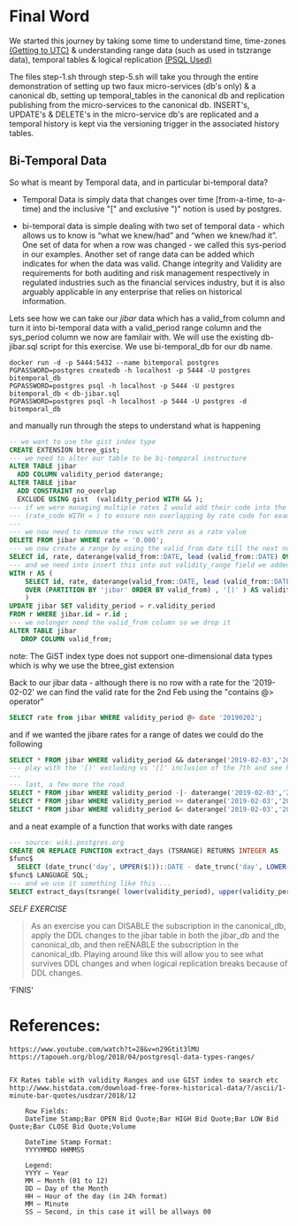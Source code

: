# Final Word

We started this journey by taking some time to understand time, time-zones [(Getting to UTC)](getting_to_UTC.md) & understanding range data (such as used in tstzrange data), temporal tables & logical replication [(PSQL Used)](psql_used.md)

The files step-1.sh through step-5.sh will take you through the entire demonstration of setting up two faux micro-services (db's only) & a canonical db, setting up temporal_tables in the canonical db and replication publishing from the micro-services to the canonical db.  INSERT's, UPDATE's & DELETE's in the micro-service db's are replicated and a temporal history is kept via the versioning trigger in the associated history tables.


## Bi-Temporal Data
So what is meant by Temporal data, and in particular bi-temporal data?

* Temporal Data is simply data that changes over time [from-a-time, to-a-time) and the inclusive "[" and exclusive ")" notion is used by postgres.

* bi-temporal data is simple dealing with two set of temporal data - which allows us to know is “what we knew/had” and “when we knew/had it”.  One set of data for when a row was changed - we called this sys-period in our examples.  Another set of range data can be added which indicates for when the data was valid.  Change integrity and Validity are requirements for both auditing and risk management respectively in regulated industries such as the financial services industry, but it is also arguably applicable in any enterprise that relies on historical information.

Lets see how we can take our *jibar* data which has a valid_from column and turn it into bi-temporal data with a valid_period range column and the sys_period column we now are familair with. We will use the existing db-jibar.sql script for this exercise. We use bi-temporal_db for our db name.

```
docker run -d -p 5444:5432 --name bitemporal postgres
PGPASSWORD=postgres createdb -h localhost -p 5444 -U postgres bitemporal_db
PGPASSWORD=postgres psql -h localhost -p 5444 -U postgres bitemporal_db < db-jibar.sql
PGPASSWORD=postgres psql -h localhost -p 5444 -U postgres -d bitemporal_db
```

and manually run through the steps to understand what is happening
```SQL
-- we want to use the gist index type
CREATE EXTENSION btree_gist;
--- we need to alter our table to be bi-temporal instructure
ALTER TABLE jibar 
  ADD COLUMN validity_period daterange;
ALTER TABLE jibar
  ADD CONSTRAINT no_overlap   
  EXCLUDE USING gist  (validity_period WITH && );
--- if we were managing multiple rates I would add their code into the gist 
--- (rate_code WITH = ) to ensure non overlapping by rate code for example...  
---
--- we now need to remove the rows with zero as a rate value
DELETE FROM jibar WHERE rate = '0.000';
--- we now create a range by using the valid_from date till the next non-missing row by date
SELECT id, rate, daterange(valid_from::DATE, lead (valid_from::DATE) OVER (PARTITION BY 'jibar' ORDER BY valid_from) , '[)' ) FROM jibar;
--- and we need into insert this into out validity_range field we added
WITH r AS (
    SELECT id, rate, daterange(valid_from::DATE, lead (valid_from::DATE) 
    OVER (PARTITION BY 'jibar' ORDER BY valid_from) , '[)' ) AS validity_period FROM jibar
    )                                                                    
UPDATE jibar SET validity_period = r.validity_period 
FROM r WHERE jibar.id = r.id ;
--- we nolonger need the valid_from column so we drop it
ALTER TABLE jibar
   DROP COLUMN valid_from;
```
note: The GiST index type does not support one-dimensional data types which is why we use the btree_gist extension

Back to our jibar data - although there is no row with a rate for the '2019-02-02' we can find the valid rate for the 2nd Feb using the "contains @> operator"
```SQL
SELECT rate from jibar WHERE validity_period @> date '20190202';
```
and if we wanted the jibare rates for a range of dates we could do the following
```SQL
SELECT * FROM jibar WHERE validity_period && daterange('2019-02-03','2019-02-07', '[)');
--- play with the '[)' excluding vs '[]' inclusion of the 7th and see how it works
---
--- last, a few more the road
SELECT * FROM jibar WHERE validity_period -|- daterange('2019-02-03','2019-02-07', '[)');
SELECT * FROM jibar WHERE validity_period >> daterange('2019-02-03','2019-02-07', '[)');
SELECT * FROM jibar WHERE validity_period &< daterange('2019-02-03','2019-02-07', '[)');
```
and a neat example of a function that works with date ranges
```SQL
--- source: wiki.postgres.org
CREATE OR REPLACE FUNCTION extract_days (TSRANGE) RETURNS INTEGER AS
$func$
  SELECT (date_trunc('day', UPPER($1))::DATE - date_trunc('day', LOWER($1))::DATE) + 1;
$func$ LANGUAGE SQL;
--- and we use it something like this ...
SELECT extract_days(tsrange( lower(validity_period), upper(validity_period))) as validity_days, rate, validity_period FROM jibar;
```

*SELF EXERCISE*
> As an exercise you can DISABLE the subscription in the canonical_db, 
> apply the DDL changes to the jibar table in both the jibar_db and the
> canonical_db, and then reENABLE the subscription in the canonical_db. 
> Playing around like this will allow you to see what survives DDL changes 
> and when logical replication breaks because of DDL changes.


'FINIS'


References:
======
```
https://www.youtube.com/watch?t=28&v=n29Gtit3lMU
https://tapoueh.org/blog/2018/04/postgresql-data-types-ranges/


FX Rates table with validity Ranges and use GIST index to search etc
http://www.histdata.com/download-free-forex-historical-data/?/ascii/1-minute-bar-quotes/usdzar/2018/12

    Row Fields:
    DateTime Stamp;Bar OPEN Bid Quote;Bar HIGH Bid Quote;Bar LOW Bid Quote;Bar CLOSE Bid Quote;Volume

    DateTime Stamp Format:
    YYYYMMDD HHMMSS

    Legend:
    YYYY – Year
    MM – Month (01 to 12)
    DD – Day of the Month
    HH – Hour of the day (in 24h format)
    MM – Minute
    SS – Second, in this case it will be allways 00
```





